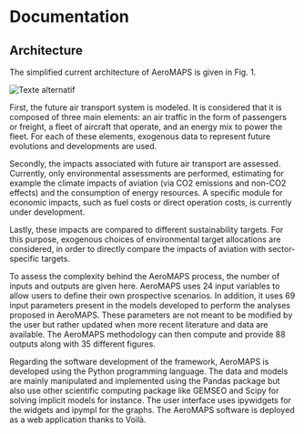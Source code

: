 # Documentation


## Architecture

The simplified current architecture of AeroMAPS is given in Fig. 1.

![Texte alternatif](/figs/architecture.png "Fig.1 Simplified architecture of AeroMAPS.")

First, the future air transport system is modeled. It is considered that it is composed of three main elements: 
an air traffic in the form of passengers or freight, a fleet of aircraft that operate, and an energy mix to power 
the fleet. For each of these elements, exogenous data to represent future evolutions and developments are used. 

Secondly, the impacts associated with future air transport are assessed. Currently, only environmental assessments 
are performed, estimating for example the climate impacts of aviation (via CO2 emissions and non-CO2 effects) 
and the consumption of energy resources. A specific module for economic impacts, such as fuel costs 
or direct operation costs, is currently under development. 

Lastly, these impacts are compared to different sustainability targets. For this purpose, exogenous choices 
of environmental target allocations are considered, in order to directly compare the impacts of aviation with 
sector-specific targets. 

To assess the complexity behind the AeroMAPS process, the number of inputs and outputs are given here. AeroMAPS 
uses 24 input variables to allow users to define their own prospective scenarios. In addition, it uses 69 input 
parameters present in the models developed to perform the analyses proposed in AeroMAPS. These parameters 
are not meant to be modified by the user but rather updated when more recent literature and data are available. 
The AeroMAPS methodology can then compute and provide 88 outputs along with 35 different figures. 

Regarding the software development of the framework, AeroMAPS is developed using the Python programming language. 
The data and models are mainly manipulated and implemented using the Pandas package but also use other scientific 
computing package like GEMSEO and Scipy for solving implicit models for instance. The user interface uses ipywidgets 
for the widgets and ipympl for the graphs. The AeroMAPS software is deployed as a web application thanks to Voilà.
